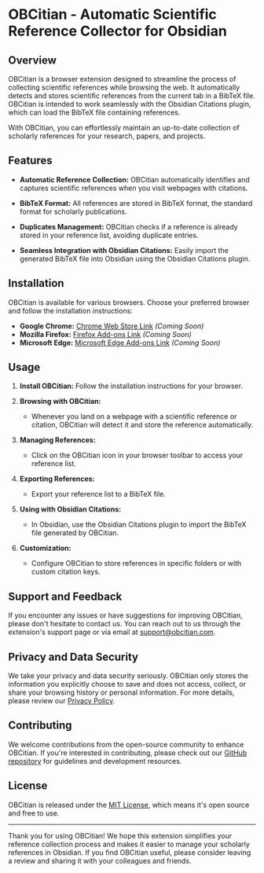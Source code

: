 # OBCitian - Automatic Scientific Reference Collector for Obsidian

## Overview

OBCitian is a browser extension designed to streamline the process of collecting scientific references while browsing the web. It automatically detects and stores scientific references from the current tab in a BibTeX file. OBCitian is intended to work seamlessly with the Obsidian Citations plugin, which can load the BibTeX file containing references.

With OBCitian, you can effortlessly maintain an up-to-date collection of scholarly references for your research, papers, and projects.

## Features

- **Automatic Reference Collection:** OBCitian automatically identifies and captures scientific references when you visit webpages with citations.

- **BibTeX Format:** All references are stored in BibTeX format, the standard format for scholarly publications.

- **Duplicates Management:** OBCitian checks if a reference is already stored in your reference list, avoiding duplicate entries.

- **Seamless Integration with Obsidian Citations:** Easily import the generated BibTeX file into Obsidian using the Obsidian Citations plugin.

## Installation

OBCitian is available for various browsers. Choose your preferred browser and follow the installation instructions:

- **Google Chrome:** [Chrome Web Store Link](#) *(Coming Soon)*
- **Mozilla Firefox:** [Firefox Add-ons Link](#) *(Coming Soon)*
- **Microsoft Edge:** [Microsoft Edge Add-ons Link](#) *(Coming Soon)*

## Usage

1. **Install OBCitian:** Follow the installation instructions for your browser.

2. **Browsing with OBCitian:**
   - Whenever you land on a webpage with a scientific reference or citation, OBCitian will detect it and store the reference automatically.

3. **Managing References:**
   - Click on the OBCitian icon in your browser toolbar to access your reference list.

4. **Exporting References:**
   - Export your reference list to a BibTeX file.

5. **Using with Obsidian Citations:**
   - In Obsidian, use the Obsidian Citations plugin to import the BibTeX file generated by OBCitian.
   
6. **Customization:**
   - Configure OBCitian to store references in specific folders or with custom citation keys.

## Support and Feedback

If you encounter any issues or have suggestions for improving OBCitian, please don't hesitate to contact us. You can reach out to us through the extension's support page or via email at [support@obcitian.com](mailto:support@obcitian.com).

## Privacy and Data Security

We take your privacy and data security seriously. OBCitian only stores the information you explicitly choose to save and does not access, collect, or share your browsing history or personal information. For more details, please review our [Privacy Policy](https://www.obcitian.com/privacy-policy).

## Contributing

We welcome contributions from the open-source community to enhance OBCitian. If you're interested in contributing, please check out our [GitHub repository](https://github.com/obcitian/obcitian-extension) for guidelines and development resources.

## License

OBCitian is released under the [MIT License](LICENSE), which means it's open source and free to use.

---

Thank you for using OBCitian! We hope this extension simplifies your reference collection process and makes it easier to manage your scholarly references in Obsidian. If you find OBCitian useful, please consider leaving a review and sharing it with your colleagues and friends.
